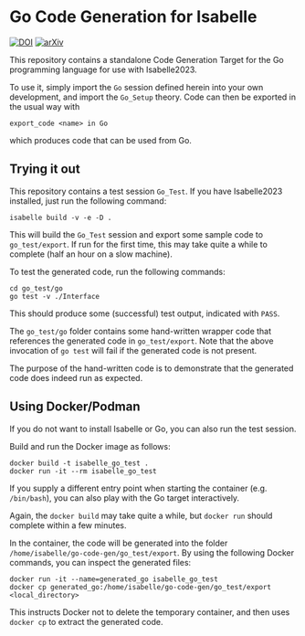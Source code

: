 # Go Code Generation for Isabelle

[![DOI](https://zenodo.org/badge/697269869.svg)](https://zenodo.org/badge/latestdoi/697269869)
[![arXiv](https://img.shields.io/badge/arXiv-2310.02704-b31b1b.svg)](https://arxiv.org/abs/2310.02704)

This repository contains a standalone Code Generation Target for the Go
programming language for use with Isabelle2023.

To use it, simply import the `Go` session defined herein into your own development,
and import the `Go_Setup` theory. Code can then be exported in the usual way with

~~~isabelle
export_code <name> in Go
~~~

which produces code that can be used from Go.

## Trying it out

This repository contains a test session `Go_Test`. If you have Isabelle2023
installed, just run the following command:

~~~shell
isabelle build -v -e -D .
~~~

This will build the `Go_Test` session and export some sample code to
`go_test/export`. If run for the first time, this may take quite a
while to complete (half an hour on a slow machine).

To test the generated code, run the following commands:

~~~shell
cd go_test/go
go test -v ./Interface
~~~

This should produce some (successful) test output, indicated with `PASS`.

The `go_test/go` folder contains some hand-written wrapper code that references
the generated code in `go_test/export`. Note that the above invocation of
`go test` will fail if the generated code is not present.

The purpose of the hand-written code is to demonstrate that the generated code
does indeed run as expected.

## Using Docker/Podman

If you do not want to install Isabelle or Go, you can also run the test
session.

Build and run the Docker image as follows:

~~~shell
docker build -t isabelle_go_test .
docker run -it --rm isabelle_go_test
~~~

If you supply a different entry point when starting the container (e.g.
`/bin/bash`), you can also play with the Go target interactively.

Again, the `docker build` may take quite a while, but `docker run`
should complete within a few minutes.

In the container, the code will be generated into the folder
`/home/isabelle/go-code-gen/go_test/export`. By using the following Docker
commands, you can inspect the generated files:

~~~shell
docker run -it --name=generated_go isabelle_go_test
docker cp generated_go:/home/isabelle/go-code-gen/go_test/export <local_directory>
~~~

This instructs Docker not to delete the temporary container, and then uses
`docker cp` to extract the generated code.
